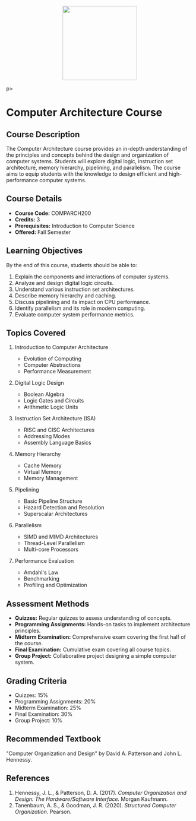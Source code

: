 <p align="center">
<img
  src="https://github.com/drshahizan/learn-github/blob/main/exercise/foad1970/images/foad.JPG" height="200"/>
</p>p>

# Computer Architecture Course

## Course Description

The Computer Architecture course provides an in-depth understanding of the principles and concepts behind the design and organization of computer systems. Students will explore digital logic, instruction set architecture, memory hierarchy, pipelining, and parallelism. The course aims to equip students with the knowledge to design efficient and high-performance computer systems.

## Course Details

- **Course Code:** COMPARCH200
- **Credits:** 3
- **Prerequisites:** Introduction to Computer Science
- **Offered:** Fall Semester

## Learning Objectives

By the end of this course, students should be able to:

1. Explain the components and interactions of computer systems.
2. Analyze and design digital logic circuits.
3. Understand various instruction set architectures.
4. Describe memory hierarchy and caching.
5. Discuss pipelining and its impact on CPU performance.
6. Identify parallelism and its role in modern computing.
7. Evaluate computer system performance metrics.

## Topics Covered

1. Introduction to Computer Architecture
   - Evolution of Computing
   - Computer Abstractions
   - Performance Measurement

2. Digital Logic Design
   - Boolean Algebra
   - Logic Gates and Circuits
   - Arithmetic Logic Units

3. Instruction Set Architecture (ISA)
   - RISC and CISC Architectures
   - Addressing Modes
   - Assembly Language Basics

4. Memory Hierarchy
   - Cache Memory
   - Virtual Memory
   - Memory Management

5. Pipelining
   - Basic Pipeline Structure
   - Hazard Detection and Resolution
   - Superscalar Architectures

6. Parallelism
   - SIMD and MIMD Architectures
   - Thread-Level Parallelism
   - Multi-core Processors

7. Performance Evaluation
   - Amdahl's Law
   - Benchmarking
   - Profiling and Optimization

## Assessment Methods

- **Quizzes:** Regular quizzes to assess understanding of concepts.
- **Programming Assignments:** Hands-on tasks to implement architecture principles.
- **Midterm Examination:** Comprehensive exam covering the first half of the course.
- **Final Examination:** Cumulative exam covering all course topics.
- **Group Project:** Collaborative project designing a simple computer system.

## Grading Criteria

- Quizzes: 15%
- Programming Assignments: 20%
- Midterm Examination: 25%
- Final Examination: 30%
- Group Project: 10%

## Recommended Textbook

"Computer Organization and Design" by David A. Patterson and John L. Hennessy.

## References

1. Hennessy, J. L., & Patterson, D. A. (2017). *Computer Organization and Design: The Hardware/Software Interface.* Morgan Kaufmann.
2. Tanenbaum, A. S., & Goodman, J. R. (2020). *Structured Computer Organization.* Pearson.
